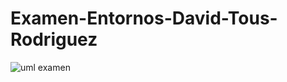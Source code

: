 # Examen-Entornos-David-Tous-Rodriguez
![uml examen](https://github.com/DavidTous/Examen-Entornos-David-Tous-Rodriguez/assets/118205695/8c05829a-e9b8-49f9-aa50-735713301cb9)

